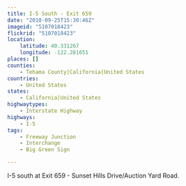 ```yaml
---
title: I-5 South - Exit 659
date: "2010-09-25T15:30:46Z"
imageid: "5107018423"
flickrid: "5107018423"
location:
    latitude: 40.331267
    longitude: -122.281651
places: []
counties:
    - Tehama County|California|United States
countries:
    - United States
states:
    - California|United States
highwaytypes:
    - Interstate Highway
highways:
    - I-5
tags:
    - Freeway Junction
    - Interchange
    - Big Green Sign

---
```

I-5 south at Exit 659 - Sunset Hills Drive/Auction Yard Road.